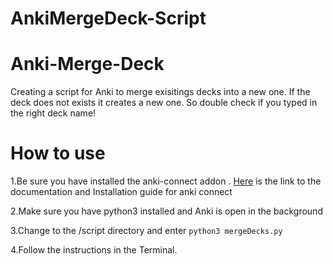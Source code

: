# AnkiMergeDeck-Script

# Anki-Merge-Deck
Creating a script for Anki to merge exisitings decks into a new one. If the deck does not exists it creates a new one. So double check if you typed in the right deck name!

# How to use

1.Be sure you have installed the anki-connect addon . [Here](https://foosoft.net/projects/anki-connect/) is the link to the documentation and Installation guide for anki connect

2.Make sure you have python3 installed and Anki is open in the background

3.Change to the /script directory and enter `python3 mergeDecks.py`

4.Follow the instructions in the Terminal.


